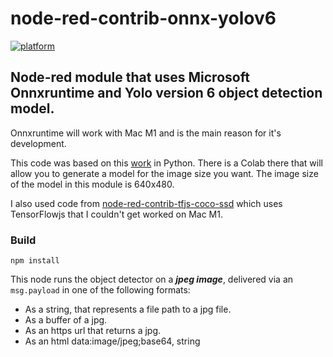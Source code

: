 # node-red-contrib-onnx-yolov6
[![platform](https://img.shields.io/badge/platform-Node--RED-red)](https://nodered.org)

## Node-red module that uses Microsoft Onnxruntime and Yolo version 6 object detection model.

Onnxruntime will work with Mac M1 and is the main reason for it's development. 

This code was based on this [work](https://github.com/ibaiGorordo/ONNX-YOLOv6-Object-Detection) in Python. There is a Colab there that will allow you to generate a model for the image size you want. The image size of the model in this module is 640x480.

I also used code from [node-red-contrib-tfjs-coco-ssd](https://github.com/dceejay/tfjs-coco-ssd) which uses TensorFlowjs that I couldn't get worked on Mac M1.

### Build
```
npm install
```

This node runs the object detector on a ***jpeg image***, delivered via an ```msg.payload``` in one of the following formats:
+ As a string, that represents a file path to a jpg file.
+ As a buffer of a jpg.
+ As an https url that returns a jpg.
+ As an html data:image/jpeg;base64, string



